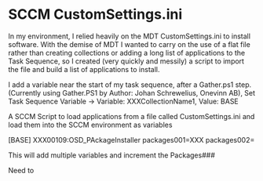 # SCCM CustomSettings.ini
In my environment, I relied heavily on the MDT CustomSettings.ini to install software. With the demise of MDT I wanted to carry on the use of a flat file rather than creating collections or adding a long list of applications to the Task Sequence, so I created (very quickly and messily) a script to import the file and build a list of applications to install. 

I add a variable near the start of my task sequence, after a Gather.ps1 step. (Currently using Gather.PS1 by Author: Johan Schrewelius, Onevinn AB),
Set Task Sequence Variable -> Variable: XXXCollectionName1, Value: BASE


A SCCM Script to load applications from a file called CustomSettings.ini and load them into the SCCM environment as variables


[BASE]
XXX00109:OSD_PAckageInstaller
packages001=XXX
packages002=

This will add multiple variables and increment the Packages###



Need to 
